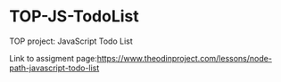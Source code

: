 # TOP-JS-TodoList

TOP project: JavaScript Todo List

Link to assigment page:https://www.theodinproject.com/lessons/node-path-javascript-todo-list
